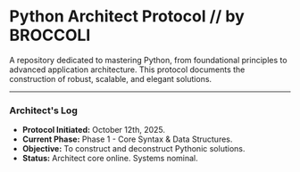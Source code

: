 # Python Architect Protocol // by BROCCOLI

A repository dedicated to mastering Python, from foundational principles to advanced application architecture. This protocol documents the construction of robust, scalable, and elegant solutions.

---

### Architect's Log

- **Protocol Initiated:** October 12th, 2025.
- **Current Phase:** Phase 1 - Core Syntax & Data Structures.
- **Objective:** To construct and deconstruct Pythonic solutions.
- **Status:** Architect core online. Systems nominal.
